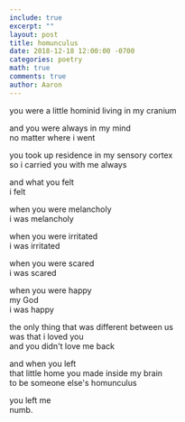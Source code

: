 ```yaml
---
include: true
excerpt: ""
layout: post
title: homunculus
date: 2018-12-18 12:00:00 -0700
categories: poetry 
math: true
comments: true
author: Aaron
---
```


you were a little hominid living in my cranium  

and you were always in my mind  
no matter where i went  

you took up residence in my sensory cortex  
so i carried you with me always  

and what you felt  
i felt  

when you were melancholy  
i was melancholy  

when you were irritated  
i was irritated  

when you were scared  
i was scared  

when you were happy  
my God  
i was happy  

the only thing that was different between us  
was that i loved you  
and you didn't love me back  

and when you left  
that little home you made inside my brain  
to be someone else's homunculus  

you left me  
numb.